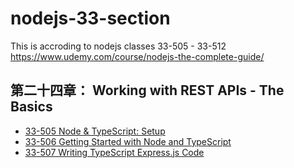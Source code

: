 # nodejs-33-section
This is accroding to nodejs classes 33-505 - 33-512  https://www.udemy.com/course/nodejs-the-complete-guide/

## 第二十四章： Working with REST APIs - The Basics
- [33-505 Node & TypeScript: Setup](https://www.notion.so/33-505-Node-TypeScript-Setup-33-506-Getting-Started-with-Node-and-TypeScript-da386442bebf46bda214c3ee8cf33225)
- [33-506 Getting Started with Node and TypeScript](https://www.notion.so/33-505-Node-TypeScript-Setup-33-506-Getting-Started-with-Node-and-TypeScript-da386442bebf46bda214c3ee8cf33225)
- [33-507 Writing TypeScript Express.js Code](https://www.notion.so/33-507-Writing-TypeScript-Express-js-Code-44d976260a104184a0c8c7e240ac1c19)